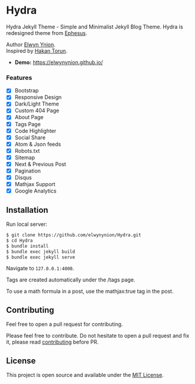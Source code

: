 # Hydra

Hydra Jekyll Theme - Simple and Minimalist Jekyll Blog Theme. Hydra is redesigned theme from [Ephesus](https://github.com/onepase/Ephesus).


Author [Elwyn Ynion](https://github.com/elwynynion).<br>
Inspired by [Hakan Torun](https://hakan.io).

- **Demo:** https://elwynynion.github.io/

### Features

- [x] Bootstrap
- [x] Responsive Design
- [x] Dark/Light Theme
- [x] Custom 404 Page
- [x] About Page
- [x] Tags Page
- [x] Code Highlighter
- [x] Social Share
- [x] Atom & Json feeds
- [x] Robots.txt
- [x] Sitemap
- [x] Next & Previous Post
- [x] Pagination
- [x] Disqus
- [x] Mathjax Support
- [x] Google Analytics

## Installation

Run local server:

```bash
$ git clone https://github.com/elwynynion/Hydra.git
$ cd Hydra
$ bundle install
$ bundle exec jekyll build
$ bundle exec jekyll serve
```

Navigate to `127.0.0.1:4000`.

Tags are created automatically under the /tags page.

To use a math formula in a post, use the mathjax:true tag in the post.

## Contributing

Feel free to open a pull request for contributing.

Please feel free to contribute. Do not hesitate to open a pull request and fix it, please read [contributing](./CONTRIBUTING.md) before PR.

## License

This project is open source and available under the [MIT License](LICENSE.md).
